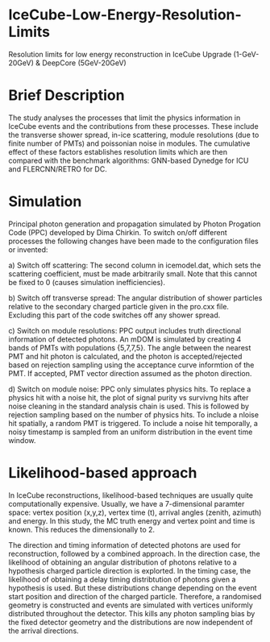 # IceCube-Low-Energy-Resolution-Limits
Resolution limits for low energy reconstruction in IceCube Upgrade (1-GeV-20GeV) &amp; DeepCore (5GeV-20GeV)

# Brief Description 
The study analyses the processes that limit the physics information in IceCube events and the contributions from these processes. These include the transverse shower spread, in-ice scattering, module resolutions (due to finite number of PMTs) and poissonian noise in modules. The cumulative effect of these factors establishes resolution limits which are then compared with the benchmark algorithms: GNN-based Dynedge for ICU and FLERCNN/RETRO for DC. 

# Simulation
Principal photon generation and propagation simulated by Photon Progation Code (PPC) developed by Dima Chirkin. To switch on/off different processes the following changes have been made to the configuration files or invented:

a) Switch off scattering: The second column in icemodel.dat, which sets the scattering coefficient, must be made arbitrarily small. Note that this cannot be fixed to 0 (causes simulation inefficiencies). 

b) Switch off transverse spread: The angular distribution of shower particles relative to the secondary charged particle given in the pro.cxx file. Excluding this part of the code switches off any shower spread. 

c) Switch on module resolutions: PPC output includes truth directional information of detected photons. An mDOM is simulated by creating 4 bands of PMTs with populations {5,7,7,5}. The angle between the nearest PMT and hit photon is calculated, and the photon is accepted/rejected based on rejection sampling using the acceptance curve informtion of the PMT. If accepted, PMT vector direction assumed as the photon direction.

d) Switch on module noise: PPC only simulates physics hits. To replace a physics hit with a noise hit, the plot of signal purity vs survivng hits after noise cleaning in the standard analysis chain is used. This is followed by rejection sampling based on the number of physics hits. To include a nloise hit spatially, a random PMT is triggered. To include a noise hit temporally, a noisy timestamp is sampled from an uniform distribution in the event time window. 

# Likelihood-based approach
In IceCube reconstructions, likelihood-based techniques are usually quite computationally expensive. Usually, we have a 7-dimensional paramter space: vertex position (x,y,z), vertex time (t), arrival angles (zenith, azimuth) and energy. In this study, the MC truth energy and vertex point and time is known. This reduces the dimensionally to 2. 

The direction and timing information of detected photons are used for reconstruction, followed by a combined approach. In the direction case, the likelihood of obtaining an angular distribution of photons relative to a hypothesis charged particle direction is explorted. In the timing case, the likelihood of obtaining a delay timing distribtution of photons given a hypothesis is used. But these distributions change depending on the event start position and direction of the charged particle. Therefore, a randomised geometry is constructed and events are simulated with vertices uniformly distributed throughout the detector. This kills any photon sampling bias by the fixed detector geometry and the distributions are now independent of the arrival directions. 
